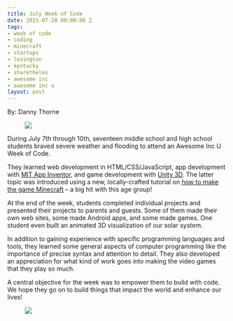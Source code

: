 ```yaml
---
title: July Week of Code
date: 2015-07-28 00:00:00 Z
tags:
- week of code
- coding
- minecraft
- startups
- lexington
- kentucky
- sharethelex
- awesome inc
- awesome inc u
layout: post
---
```

 
<p>By: Danny Thorne<br/></p><figure class="tmblr-full" data-orig-height="534" data-orig-width="800"><img src="https://66.media.tumblr.com/9f673afcb4d2c8f8de0b5508276a7666/tumblr_inline_ns7kqbUJ8o1spm8pc_540.jpg" data-orig-height="534" data-orig-width="800"/></figure><p>

During July 7th through 10th, seventeen middle school and high school students braved severe weather and flooding to attend an Awesome Inc U Week of Code.</p><p>They learned web development in HTML/CSS/JavaScript, app development with <a href="http://appinventor.mit.edu/explore/" target="_blank">MIT App Inventor</a>, and game development with <a href="https://unity3d.com/" target="_blank">Unity 3D</a>. The latter topic was introduced using a new, locally-crafted tutorial on <a href="https://github.com/dannythorne/MakingMinecraft_Take02" target="_blank">how to make the game Minecraft</a> &ndash; a big hit with this age group!</p><p>At the end of the week, students completed individual projects and presented their projects to parents and guests. Some of them made their own web sites, some made Android apps, and some made games. One student even built an animated 3D visualization of our solar system.</p><p>In addition to gaining experience with specific programming languages and tools, they learned some general aspects of computer programming like the importance of precise syntax and attention to detail. They also developed an appreciation for what kind of work goes into making the video games that they play so much.</p><p>A central objective for the week was to empower them to build with code. We hope they go on to build things that impact the world and enhance our lives!<br/></p><figure class="tmblr-full" data-orig-height="427" data-orig-width="640"><img src="https://66.media.tumblr.com/7f80eadcb143b2f409d8a32f4376d5a9/tumblr_inline_ns7krwgP6F1spm8pc_540.jpg" data-orig-height="427" data-orig-width="640"/></figure>
